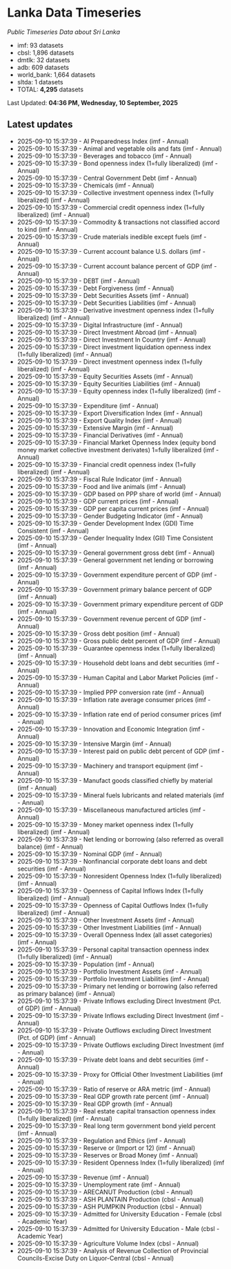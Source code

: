 # Lanka Data Timeseries
*Public Timeseries Data about Sri Lanka*

* imf: 93 datasets
* cbsl: 1,896 datasets
* dmtlk: 32 datasets
* adb: 609 datasets
* world_bank: 1,664 datasets
* sltda: 1 datasets
* TOTAL: **4,295** datasets

Last Updated: **04:36 PM, Wednesday, 10 September, 2025**

## Latest updates

* 2025-09-10 15:37:39 - AI Preparedness Index (imf - Annual)
* 2025-09-10 15:37:39 - Animal and vegetable oils and fats (imf - Annual)
* 2025-09-10 15:37:39 - Beverages and tobacco (imf - Annual)
* 2025-09-10 15:37:39 - Bond openness index (1=fully liberalized) (imf - Annual)
* 2025-09-10 15:37:39 - Central Government Debt (imf - Annual)
* 2025-09-10 15:37:39 - Chemicals (imf - Annual)
* 2025-09-10 15:37:39 - Collective investment openness index (1=fully liberalized) (imf - Annual)
* 2025-09-10 15:37:39 - Commercial credit openness index (1=fully liberalized) (imf - Annual)
* 2025-09-10 15:37:39 - Commodity & transactions not classified accord to kind (imf - Annual)
* 2025-09-10 15:37:39 - Crude materials inedible except fuels (imf - Annual)
* 2025-09-10 15:37:39 - Current account balance U.S. dollars (imf - Annual)
* 2025-09-10 15:37:39 - Current account balance percent of GDP (imf - Annual)
* 2025-09-10 15:37:39 - DEBT (imf - Annual)
* 2025-09-10 15:37:39 - Debt Forgiveness (imf - Annual)
* 2025-09-10 15:37:39 - Debt Securities Assets (imf - Annual)
* 2025-09-10 15:37:39 - Debt Securities Liabilities (imf - Annual)
* 2025-09-10 15:37:39 - Derivative investment openness index (1=fully liberalized) (imf - Annual)
* 2025-09-10 15:37:39 - Digital Infrastructure (imf - Annual)
* 2025-09-10 15:37:39 - Direct Investment Abroad (imf - Annual)
* 2025-09-10 15:37:39 - Direct Investment In Country (imf - Annual)
* 2025-09-10 15:37:39 - Direct investment liquidation openness index (1=fully liberalized) (imf - Annual)
* 2025-09-10 15:37:39 - Direct investment openness index (1=fully liberalized) (imf - Annual)
* 2025-09-10 15:37:39 - Equity Securities Assets (imf - Annual)
* 2025-09-10 15:37:39 - Equity Securities Liabilities (imf - Annual)
* 2025-09-10 15:37:39 - Equity openness index (1=fully liberalized) (imf - Annual)
* 2025-09-10 15:37:39 - Expenditure (imf - Annual)
* 2025-09-10 15:37:39 - Export Diversification Index (imf - Annual)
* 2025-09-10 15:37:39 - Export Quality Index (imf - Annual)
* 2025-09-10 15:37:39 - Extensive Margin (imf - Annual)
* 2025-09-10 15:37:39 - Financial Derivatives (imf - Annual)
* 2025-09-10 15:37:39 - Financial Market Openness Index (equity bond money market collective investment derivates) 1=fully liberalized (imf - Annual)
* 2025-09-10 15:37:39 - Financial credit openness index (1=fully liberalized) (imf - Annual)
* 2025-09-10 15:37:39 - Fiscal Rule Indicator (imf - Annual)
* 2025-09-10 15:37:39 - Food and live animals (imf - Annual)
* 2025-09-10 15:37:39 - GDP based on PPP share of world (imf - Annual)
* 2025-09-10 15:37:39 - GDP current prices (imf - Annual)
* 2025-09-10 15:37:39 - GDP per capita current prices (imf - Annual)
* 2025-09-10 15:37:39 - Gender Budgeting Indicator (imf - Annual)
* 2025-09-10 15:37:39 - Gender Development Index (GDI) Time Consistent (imf - Annual)
* 2025-09-10 15:37:39 - Gender Inequality Index (GII) Time Consistent (imf - Annual)
* 2025-09-10 15:37:39 - General government gross debt (imf - Annual)
* 2025-09-10 15:37:39 - General government net lending or borrowing (imf - Annual)
* 2025-09-10 15:37:39 - Government expenditure percent of GDP (imf - Annual)
* 2025-09-10 15:37:39 - Government primary balance percent of GDP (imf - Annual)
* 2025-09-10 15:37:39 - Government primary expenditure percent of GDP (imf - Annual)
* 2025-09-10 15:37:39 - Government revenue percent of GDP (imf - Annual)
* 2025-09-10 15:37:39 - Gross debt position (imf - Annual)
* 2025-09-10 15:37:39 - Gross public debt percent of GDP (imf - Annual)
* 2025-09-10 15:37:39 - Guarantee openness index (1=fully liberalized) (imf - Annual)
* 2025-09-10 15:37:39 - Household debt loans and debt securities (imf - Annual)
* 2025-09-10 15:37:39 - Human Capital and Labor Market Policies (imf - Annual)
* 2025-09-10 15:37:39 - Implied PPP conversion rate (imf - Annual)
* 2025-09-10 15:37:39 - Inflation rate average consumer prices (imf - Annual)
* 2025-09-10 15:37:39 - Inflation rate end of period consumer prices (imf - Annual)
* 2025-09-10 15:37:39 - Innovation and Economic Integration (imf - Annual)
* 2025-09-10 15:37:39 - Intensive Margin (imf - Annual)
* 2025-09-10 15:37:39 - Interest paid on public debt percent of GDP (imf - Annual)
* 2025-09-10 15:37:39 - Machinery and transport equipment (imf - Annual)
* 2025-09-10 15:37:39 - Manufact goods classified chiefly by material (imf - Annual)
* 2025-09-10 15:37:39 - Mineral fuels lubricants and related materials (imf - Annual)
* 2025-09-10 15:37:39 - Miscellaneous manufactured articles (imf - Annual)
* 2025-09-10 15:37:39 - Money market openness index (1=fully liberalized) (imf - Annual)
* 2025-09-10 15:37:39 - Net lending or borrowing (also referred as overall balance) (imf - Annual)
* 2025-09-10 15:37:39 - Nominal GDP (imf - Annual)
* 2025-09-10 15:37:39 - Nonfinancial corporate debt loans and debt securities (imf - Annual)
* 2025-09-10 15:37:39 - Nonresident Openness Index (1=fully liberalized) (imf - Annual)
* 2025-09-10 15:37:39 - Openness of Capital Inflows Index (1=fully liberalized) (imf - Annual)
* 2025-09-10 15:37:39 - Openness of Capital Outflows Index (1=fully liberalized) (imf - Annual)
* 2025-09-10 15:37:39 - Other Investment Assets (imf - Annual)
* 2025-09-10 15:37:39 - Other Investment Liabilities (imf - Annual)
* 2025-09-10 15:37:39 - Overall Openness Index (all asset categories) (imf - Annual)
* 2025-09-10 15:37:39 - Personal capital transaction openness index (1=fully liberalized) (imf - Annual)
* 2025-09-10 15:37:39 - Population (imf - Annual)
* 2025-09-10 15:37:39 - Portfolio Investment Assets (imf - Annual)
* 2025-09-10 15:37:39 - Portfolio Investment Liabilities (imf - Annual)
* 2025-09-10 15:37:39 - Primary net lending or borrowing (also referred as primary balance) (imf - Annual)
* 2025-09-10 15:37:39 - Private Inflows excluding Direct Investment (Pct. of GDP) (imf - Annual)
* 2025-09-10 15:37:39 - Private Inflows excluding Direct Investment (imf - Annual)
* 2025-09-10 15:37:39 - Private Outflows excluding Direct Investment (Pct. of GDP) (imf - Annual)
* 2025-09-10 15:37:39 - Private Outflows excluding Direct Investment (imf - Annual)
* 2025-09-10 15:37:39 - Private debt loans and debt securities (imf - Annual)
* 2025-09-10 15:37:39 - Proxy for Official Other Investment Liabilities (imf - Annual)
* 2025-09-10 15:37:39 - Ratio of reserve or ARA metric (imf - Annual)
* 2025-09-10 15:37:39 - Real GDP growth rate percent (imf - Annual)
* 2025-09-10 15:37:39 - Real GDP growth (imf - Annual)
* 2025-09-10 15:37:39 - Real estate capital transaction openness index (1=fully liberalized) (imf - Annual)
* 2025-09-10 15:37:39 - Real long term government bond yield percent (imf - Annual)
* 2025-09-10 15:37:39 - Regulation and Ethics (imf - Annual)
* 2025-09-10 15:37:39 - Reserve or (Import or 12) (imf - Annual)
* 2025-09-10 15:37:39 - Reserves or Broad Money (imf - Annual)
* 2025-09-10 15:37:39 - Resident Openness Index (1=fully liberalized) (imf - Annual)
* 2025-09-10 15:37:39 - Revenue (imf - Annual)
* 2025-09-10 15:37:39 - Unemployment rate (imf - Annual)
* 2025-09-10 15:37:39 - ARECANUT Production (cbsl - Annual)
* 2025-09-10 15:37:39 - ASH PLANTAIN Production (cbsl - Annual)
* 2025-09-10 15:37:39 - ASH PUMPKIN Production (cbsl - Annual)
* 2025-09-10 15:37:39 - Admitted for University Education - Female (cbsl - Academic Year)
* 2025-09-10 15:37:39 - Admitted for University Education - Male (cbsl - Academic Year)
* 2025-09-10 15:37:39 - Agriculture Volume Index (cbsl - Annual)
* 2025-09-10 15:37:39 - Analysis of Revenue Collection of Provincial Councils-Excise Duty on Liquor-Central (cbsl - Annual)